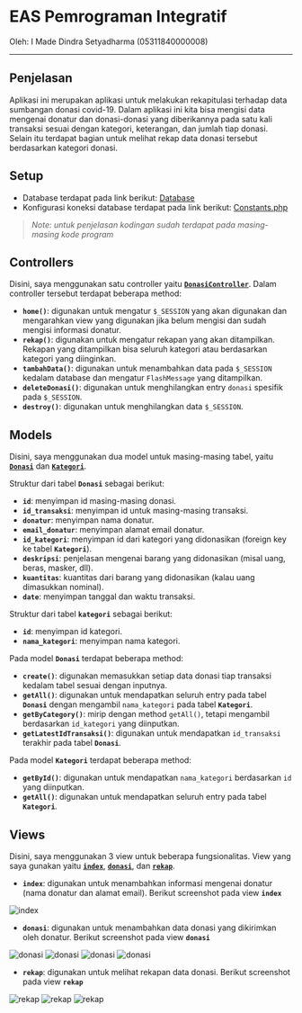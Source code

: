 # EAS Pemrograman Integratif

Oleh: I Made Dindra Setyadharma (05311840000008)

---

## Penjelasan

Aplikasi ini merupakan aplikasi untuk melakukan rekapitulasi terhadap data sumbangan donasi covid-19. Dalam aplikasi ini kita bisa mengisi data mengenai donatur dan donasi-donasi yang diberikannya pada satu kali transaksi sesuai dengan kategori, keterangan, dan jumlah tiap donasi. Selain itu terdapat bagian untuk melihat rekap data donasi tersebut berdasarkan kategori donasi.

## Setup

* Database terdapat pada link berikut: [Database](https://github.com/DSlite/covid19/blob/master/covid19.sql)
* Konfigurasi koneksi database terdapat pada link berikut: [Constants.php](https://github.com/DSlite/covid19/blob/master/app/core/Constants.php)

> *Note: untuk penjelasan kodingan sudah terdapat pada masing-masing kode program*

## Controllers

Disini, saya menggunakan satu controller yaitu [**`DonasiController`**](https://github.com/DSlite/covid19/blob/master/app/controllers/DonasiController.php). Dalam controller tersebut terdapat beberapa method:
* **`home()`**: digunakan untuk mengatur `$_SESSION` yang akan digunakan dan mengarahkan view yang digunakan jika belum mengisi dan sudah mengisi informasi donatur.
* **`rekap()`**: digunakan untuk mengatur rekapan yang akan ditampilkan. Rekapan yang ditampilkan bisa seluruh kategori atau berdasarkan kategori yang diinginkan.
* **`tambahData()`**: digunakan untuk menambahkan data pada `$_SESSION` kedalam database dan mengatur `FlashMessage` yang ditampilkan.
* **`deleteDonasi()`**: digunakan untuk menghilangkan entry `donasi` spesifik pada `$_SESSION`.
* **`destroy()`**: digunakan untuk menghilangkan data `$_SESSION`.

## Models

Disini, saya menggunakan dua model untuk masing-masing tabel, yaitu [**`Donasi`**](https://github.com/DSlite/covid19/blob/master/app/models/Donasi.php) dan [**`Kategori`**](https://github.com/DSlite/covid19/blob/master/app/models/Kategori.php).

Struktur dari tabel **`Donasi`** sebagai berikut:
* **`id`**: menyimpan id masing-masing donasi.
* **`id_transaksi`**: menyimpan id untuk masing-masing transaksi.
* **`donatur`**: menyimpan nama donatur.
* **`email_donatur`**: menyimpan alamat email donatur.
* **`id_kategori`**: menyimpan id dari kategori yang didonasikan (foreign key ke tabel **`Kategori`**).
* **`deskripsi`**: penjelasan mengenai barang yang didonasikan (misal uang, beras, masker, dll).
* **`kuantitas`**: kuantitas dari barang yang didonasikan (kalau uang dimasukkan nominal).
* **`date`**: menyimpan tanggal dan waktu transaksi.

Struktur dari tabel **`kategori`** sebagai berikut:
* **`id`**: menyimpan id kategori.
* **`nama_kategori`**: menyimpan nama kategori.

Pada model **`Donasi`** terdapat beberapa method:
* **`create()`**: digunakan memasukkan setiap data donasi tiap transaksi kedalam tabel sesuai dengan inputnya.
* **`getAll()`**: digunakan untuk mendapatkan seluruh entry pada tabel **`Donasi`** dengan mengambil `nama_kategori` pada tabel **`Kategori`**.
* **`getByCategory()`**: mirip dengan method `getAll()`, tetapi mengambil berdasarkan `id_kategori` yang diinputkan.
* **`getLatestIdTransaksi()`**: digunakan untuk mendapatkan `id_transaksi` terakhir pada tabel **`Donasi`**.

Pada model **`Kategori`** terdapat beberapa method:
* **`getById()`**: digunakan untuk mendapatkan `nama_kategori` berdasarkan `id` yang diinputkan.
* **`getAll()`**: digunakan untuk mendapatkan seluruh entry pada tabel **`Kategori`**.

## Views

Disini, saya menggunakan 3 view untuk beberapa fungsionalitas. View yang saya gunakan yaitu [**`index`**](https://github.com/DSlite/covid19/blob/master/app/views/donasi/index.html), [**`donasi`**](https://github.com/DSlite/covid19/blob/master/app/views/donasi/donasi.html), dan [**`rekap`**](https://github.com/DSlite/covid19/blob/master/app/views/donasi/rekap.html).

* **`index`**: digunakan untuk menambahkan informasi mengenai donatur (nama donatur dan alamat email). Berikut screenshot pada view **`index`**

![index](https://user-images.githubusercontent.com/17781660/82135010-968e9400-9830-11ea-81fb-243b5cd27fd7.png)

* **`donasi`**: digunakan untuk menambahkan data donasi yang dikirimkan oleh donatur. Berikut screenshot pada view **`donasi`**

![donasi](https://user-images.githubusercontent.com/17781660/82135035-d786a880-9830-11ea-906d-d2f3449d9710.png)
![donasi](https://user-images.githubusercontent.com/17781660/82135040-dc4b5c80-9830-11ea-9dac-32665e631586.png)
![donasi](https://user-images.githubusercontent.com/17781660/82135042-e2d9d400-9830-11ea-8261-455ac293b83a.png)
![donasi](https://user-images.githubusercontent.com/17781660/82135053-000ea280-9831-11ea-973c-6a61c0ab2a58.png)

* **`rekap`**: digunakan untuk melihat rekapan data donasi. Berikut screenshot pada view **`rekap`**

![rekap](https://user-images.githubusercontent.com/17781660/82135095-4401a780-9831-11ea-9bc2-1bbc29ebdbbe.png)
![rekap](https://user-images.githubusercontent.com/17781660/82135117-77dccd00-9831-11ea-87ff-f40e17a8b7cf.png)
![rekap](https://user-images.githubusercontent.com/17781660/82135098-46640180-9831-11ea-80ce-b660638f1a36.png)
